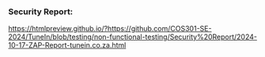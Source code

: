 ### Security Report:
https://htmlpreview.github.io/?https://github.com/COS301-SE-2024/TuneIn/blob/testing/non-functional-testing/Security%20Report/2024-10-17-ZAP-Report-tunein.co.za.html